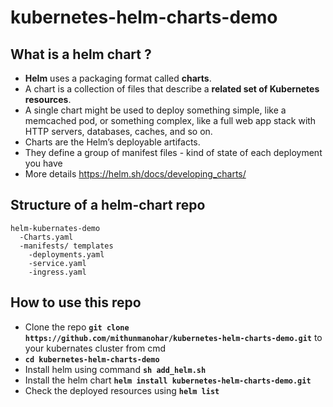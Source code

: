 # kubernetes-helm-charts-demo
## What is a helm chart ?
- **Helm** uses a packaging format called **charts**. 
- A chart is a collection of files that describe a **related set of Kubernetes resources**. 
- A single chart might be used to deploy something simple, like a memcached pod, or something complex, like a full web app stack with HTTP servers, databases, caches, and so on.
- Charts are the Helm’s deployable artifacts. 
- They define a group of manifest files - kind of state of each deployment you have
- More details https://helm.sh/docs/developing_charts/
## Structure of a helm-chart repo

```
helm-kubernates-demo
  -Charts.yaml
  -manifests/ templates
    -deployments.yaml
    -service.yaml
    -ingress.yaml
 ```


## How to use this repo

- Clone the repo **`git clone https://github.com/mithunmanohar/kubernetes-helm-charts-demo.git`** to your kubernates cluster from cmd
- **`cd kubernetes-helm-charts-demo`**
- Install helm using command **`sh add_helm.sh`**
- Install the helm chart **`helm install kubernetes-helm-charts-demo.git`**
- Check the deployed resources using **`helm list`**
